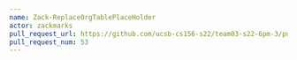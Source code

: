 ```yaml
---
name: Zack-ReplaceOrgTablePlaceHolder
actor: zackmarks
pull_request_url: https://github.com/ucsb-cs156-s22/team03-s22-6pm-3/pull/53
pull_request_num: 53
---
```


